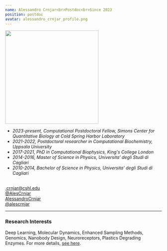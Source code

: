 ```yaml
---
name: Alessandro Crnjar<br>Postdoc<br>Since 2023
position: postdoc
avatar: alessandro_crnjar_profile.png
---
```


<img width="300" src="{{site.baseurl}}/images/people/{{page.avatar}}" data-action="zoom">
<br>



- _2023-present, Computational Postdoctoral Fellow, Simons Center for Quantitative Biology at Cold Spring Harbor Laboratory_ <br>
- _2021-2022, Postdoctoral researcher in Computational Biochemistry, Uppsala University_ <br>
- _2017-2021, PhD in Computational Biophysics, King's College London_ <br>
- _2014-2016, Master of Science in Physics, Universita' degli Studi di Cagliari_ <br>
- _2010-2014, Bachelor of Science in Physics, Universita' degli Studi di Cagliari_ <br>
<br>
​
<a href="mailto:crnjar@cshl.edu"><i class="fa fa-envelope-o"></i> crnjar@cshl.edu</a><br>
<a href="https://twitter.com/AlesCrnjar"><i class="fa fa-twitter"></i> @AlesCrnjar </a><br>
<a href="https://it.linkedin.com/in/alessandro-crnjar-834394103/"><i class="fa fa-linkedin-square"></i> AlessandroCrnjar</a><br>
<a href="https://github.com/alescrnjar"><i class="fa fa-github"></i> @alescrnjar </a><br>

<hr>

### Research Interests

Deep Learning, Molecular Dynamics, Enhanced Sampling Methods, Genomics, Nanobody Design, Neuroreceptors, Plastics Degrading Enzymes. For more details, [see here](https://scholar.google.com/citations?user=ASvuZZAAAAAJ&hl=it).
<br>
<br>
<br>

&nbsp;
&nbsp;
&nbsp;
&nbsp;
&nbsp;
&nbsp;
&nbsp;
&nbsp;
&nbsp;
&nbsp;
&nbsp;
&nbsp;
&nbsp;
&nbsp;
&nbsp;
&nbsp;
&nbsp;
&nbsp;
&nbsp;
&nbsp;
&nbsp;
&nbsp;
&nbsp;
&nbsp;

